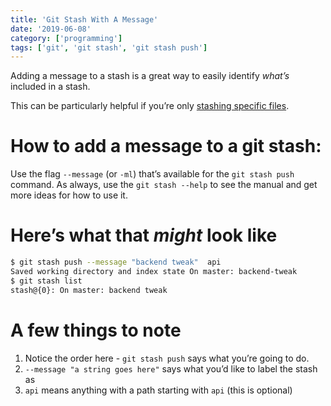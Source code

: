 ```yaml
---
title: 'Git Stash With A Message'
date: '2019-06-08'
category: ['programming']
tags: ['git', 'git stash', 'git stash push']
---
```


Adding a message to a stash is a great way to easily identify _what’s_ included in a stash.

This can be particularly helpful if you’re only [stashing specific files](../../2019-06-08/git-stash-specific-file).

# How to add a message to a git stash:

Use the flag `--message` (or `-ml`) that’s available for the `git stash push` command.
As always, use the `git stash --help` to see the manual and get more ideas for how to use it.

# Here’s what that _might_ look like

```zsh
$ git stash push --message "backend tweak"  api
Saved working directory and index state On master: backend-tweak
$ git stash list
stash@{0}: On master: backend tweak
```

# A few things to note

1. Notice the order here - `git stash push` says what you’re going to do.
2. `--message "a string goes here"` says what you’d like to label the stash as
3. `api` means anything with a path starting with `api` (this is optional)
